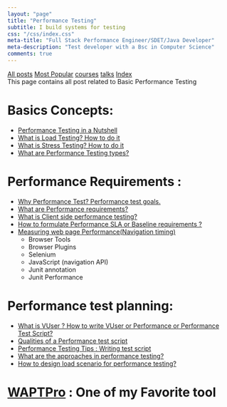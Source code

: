 ```yaml
---
layout: "page"
title: "Performance Testing"
subtitle: I build systems for testing
css: "/css/index.css"
meta-title: "Full Stack Performance Engineer/SDET/Java Developer"
meta-description: "Test developer with a Bsc in Computer Science"
comments: true
---
```

<div class="list-filters">
    <a href="/" class="list-filter filter-selected">All posts</a>
    <a href="/popular" class="list-filter">Most Popular</a>
    <a href="/courses" class="list-filter">courses</a>
	<a href="/talks" class="list-filter">talks</a>
    <a href="/tags" class="list-filter">Index</a>
</div>
This page contains all post related to Basic Performance Testing

# Basics Concepts: 
- [Performance Testing in a Nutshell](http://shantonusarker.blogspot.com/2015/01/performance-testing-in-a-nutshell.html)
- [What is Load Testing? How to do it](https://sarkershantonu.github.io/2012/12/31/load-testing/)
- [What is Stress Testing? How to do it](https://sarkershantonu.github.io/2013/01/12/stress-testing/)
- [What are Performance Testing types?](http://shantonusarker.blogspot.com/2014/11/performance-testing-types.html)

# Performance Requirements : 
- [Why Performance Test? Performance test goals.](http://shantonusarker.blogspot.com/2014/12/Why-Performance-test-Performance-goal.html)
- [What are Performance requirements?](http://shantonusarker.blogspot.com/2014/12/what-is-performance-requirements.html)
- [What is Client side performance testing?](http://shantonusarker.blogspot.com/2014/12/client-side-performance-testing.html)
- [How to formulate Performance SLA or Baseline requirements ?](http://shantonusarker.blogspot.com/2015/11/formulate-performance-sla-baseline.html)
- [Measuring web page Performance(Navigation timing)](http://shantonusarker.blogspot.com/2016/01/user-experience-ux-web-performance-application.html)
	- Browser Tools
	- Browser Plugins
	- Selenium
	- JavaScript (navigation API)
	- Junit annotation
	- Junit Performance

# Performance test planning: 
- [What is VUser ? How to write VUser or Performance or Performance Test Script?](http://shantonusarker.blogspot.com/2014/12/vuser-performance-test-script.html)
- [Qualities of a Performance test script](http://shantonusarker.blogspot.com/2015/02/qualities-vuser-performance-test-scripts.html)
- [Performance Testing Tips : Writing test script](http://shantonusarker.blogspot.com/2015/02/vuser-performance-test-script-tips.html)
- [What are the approaches in performance testing?](http://shantonusarker.blogspot.com/2015/02/when-to-do-performance-testing-agile.html)
- [How to design load scenario for performance testing?](http://shantonusarker.blogspot.com/2015/04/design-load-scenario.html)

# [WAPTPro](http://shantonusarker.blogspot.com/2013/01/introduction-to-waptpro.html) : One of my Favorite tool
